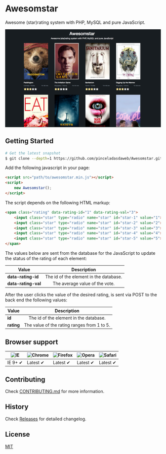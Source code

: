 # Awesomstar

Awesome (star)rating system with PHP, MySQL and pure JavaScript.

![](screenshot.jpg)

## Getting Started

```bash
# Get the latest snapshot
$ git clone --depth=1 https://github.com/pinceladasdaweb/Awesomstar.git
```

Add the following javascript in your page:

```html
<script src="path/to/awesomstar.min.js"></script>
<script>
    new Awesomstar();
</script>
```

The script depends on the following HTML markup:

```html
<span class="rating" data-rating-id="1" data-rating-val="3">
    <input class="star" type="radio" name="star" id="star-1" value="1"><label for="star-1">1</label>
    <input class="star" type="radio" name="star" id="star-2" value="2"><label for="star-2">2</label>
    <input class="star" type="radio" name="star" id="star-3" value="3"><label for="star-3">3</label>
    <input class="star" type="radio" name="star" id="star-4" value="4"><label for="star-4">4</label>
    <input class="star" type="radio" name="star" id="star-5" value="5"><label for="star-5">5</label>
</span>
```

The values below are sent from the database for the JavaScript to update the status of the rating of each element:

| Value                              | Description                                                 |
| ---------------------------------- |:-----------------------------------------------------------:|
| **data-rating-id**                 | The id of the element in the database.                      |
| **data-rating-val**                | The average value of the vote.                              |

After the user clicks the value of the desired rating, is sent via POST to the back end the following values:

| Value                              | Description                                                 |
| ---------------------------------- |:-----------------------------------------------------------:|
| **id**                             | The id of the element in the database.                      |
| **rating**                         | The value of the rating ranges from 1 to 5.                 |

## Browser support

![IE](https://cloud.githubusercontent.com/assets/398893/3528325/20373e76-078e-11e4-8e3a-1cb86cf506f0.png) | ![Chrome](https://cloud.githubusercontent.com/assets/398893/3528328/23bc7bc4-078e-11e4-8752-ba2809bf5cce.png) | ![Firefox](https://cloud.githubusercontent.com/assets/398893/3528329/26283ab0-078e-11e4-84d4-db2cf1009953.png) | ![Opera](https://cloud.githubusercontent.com/assets/398893/3528330/27ec9fa8-078e-11e4-95cb-709fd11dac16.png) | ![Safari](https://cloud.githubusercontent.com/assets/398893/3528331/29df8618-078e-11e4-8e3e-ed8ac738693f.png)
--- | --- | --- | --- | --- |
IE 9+ ✔ | Latest ✔ | Latest ✔ | Latest ✔ | Latest ✔ |

## Contributing

Check [CONTRIBUTING.md](CONTRIBUTING.md) for more information.

## History

Check [Releases](https://github.com/pinceladasdaweb/Awesomstar/releases) for detailed changelog.

## License

[MIT](LICENSE)